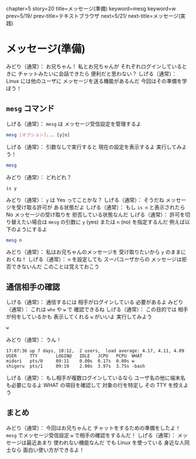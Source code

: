 chapter=5
story=20
title=メッセージ(準備)
keyword=mesg
keyword=w
prev=5/19/
prev-title=テキストブラウザ
next=5/21/
next-title=メッセージ(実践)

# メッセージ(準備)

みどり（通常）：
  お兄ちゃん！
  私とお兄ちゃんが
  それぞれログインしているときに
  チャットみたいに会話できたら
  便利だと思わない？
しげる（通常）：
  Linux には他のユーザに
  メッセージを送る機能があるんだ
  今回はその準備を学ぼう！

## `mesg` コマンド

しげる（通常）：
  `mesg` は
  メッセージ受信設定を管理するよ

```bash
mesg [オプション]... [y|n]
```

しげる（通常）：
  引数なしで実行すると
  現在の設定を表示するよ
  実行してみよう！

```bash
mesg
```

みどり（通常）：
  どれどれ？

```console
is y
```

みどり（通常）：
  `y` は Yes ってことかな？
しげる（通常）：
  そうだね
  メッセージを受け取る許可が
  ある状態だよ
しげる（通常）：
  もし `is n` と表示されたら No
  メッセージの受け取りを
  拒否している状態なんだ
しげる（通常）：
  許可を切り替えたい場合は
  `mesg` の引数に
  `y` (yes) または
  `n` (no) を指定するんだ
  例えば以下のようにするよ

```bash
mesg n
```

みどり（通常）：
  私はお兄ちゃんのメッセージを
  受け取りたいから
  `y` のままにおくね！
しげる（通常）：
  `n` を設定しても
  スーパユーザからの
  メッセージは拒否できないんだ
  このことは覚えておこう

## 通信相手の確認

しげる（通常）：
  通信するには
  相手がログインしている
  必要があるよ
みどり（通常）：
  これは
  `who` や `w` で
  確認できるね
しげる（通常）：
  この目的では
  相手が何をしているかも
  表示してくれる
  `w` がいいよ
  実行してみよう

```bash
w
```

みどり（通常）：
  うん！

```console
17:07:36 up 7 days, 10:12,  2 users,  load average: 4.17, 4.11, 4.09
USER     TTY       LOGIN@   IDLE   JCPU   PCPU  WHAT
midori   pts/0     09:11    0.00s  0.17s  0.00s w
shigeru  pts/1     09:19    2.00s  3.97s  3.75s -bash
```

しげる（通常）：
  もし相手が複数ログインしているなら
  ユーザ名の他に端末名も必要になるよ
  WHAT の項目を確認して
  対象の行を特定し
  その TTY を控えよう

## まとめ

みどり（通常）：
  今回はお兄ちゃんと
  チャットをするための準備をしたよ！
  `mesg` でメッセージ受信設定
  `w` で相手の確認をするんだ！
しげる（通常）：
  メッセージは最近あまり
  使われない機能なんだ
  でも Linux を使っている
  身近な人同士なら
  面白い使い方ができるよ！

